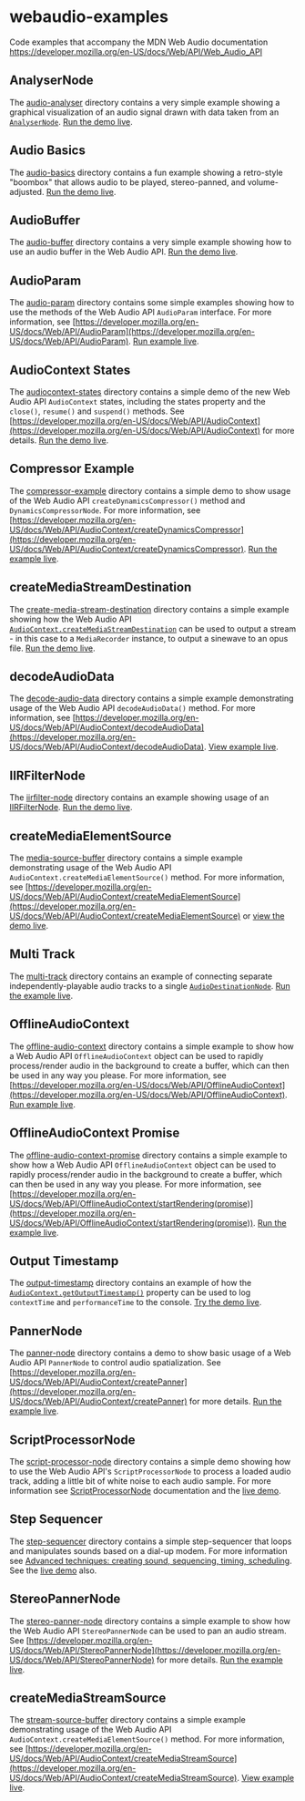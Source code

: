 # webaudio-examples
Code examples that accompany the MDN Web Audio documentation https://developer.mozilla.org/en-US/docs/Web/API/Web_Audio_API

## AnalyserNode
The [audio-analyser](https://github.com/mdn/webaudio-examples/tree/master/audio-analyser) directory contains a very simple example showing a graphical visualization of an audio signal drawn with data taken from an <code>[AnalyserNode](https://developer.mozilla.org/en-US/docs/Web/API/AnalyserNode)</code>. [Run the demo live](http://mdn.github.io/webaudio-examples/audio-analyser/).

## Audio Basics
The [audio-basics](https://github.com/mdn/webaudio-examples/tree/master/audio-basics) directory contains a fun example showing a retro-style "boombox" that allows audio to be played, stereo-panned, and volume-adjusted. [Run the demo live](http://mdn.github.io/webaudio-examples/audio-basics/).

## AudioBuffer
The [audio-buffer](https://github.com/mdn/webaudio-examples/tree/master/audio-buffer) directory contains a very simple example showing how to use an audio buffer in the Web Audio API. [Run the demo live](http://mdn.github.io/webaudio-examples/audio-buffer/).

## AudioParam
The [audio-param](https://github.com/mdn/webaudio-examples/tree/master/audio-param) directory contains some simple examples showing how to use the methods of the Web Audio API <code>AudioParam</code> interface. For more information, see [https://developer.mozilla.org/en-US/docs/Web/API/AudioParam](https://developer.mozilla.org/en-US/docs/Web/API/AudioParam). [Run example live](http://mdn.github.io/webaudio-examples/audio-param/).

## AudioContext States
The [audiocontext-states](https://github.com/mdn/webaudio-examples/tree/master/audiocontext-states) directory contains a simple demo of the new Web Audio API <code>AudioContext</code> states, including the states property and the <code>close()</code>, <code>resume()</code> and <code>suspend()</code> methods. See [https://developer.mozilla.org/en-US/docs/Web/API/AudioContext](https://developer.mozilla.org/en-US/docs/Web/API/AudioContext) for more details. [Run the demo live](http://mdn.github.io/webaudio-examples/audiocontext-states/).

## Compressor Example
The [compressor-example](https://github.com/mdn/webaudio-examples/tree/master/compressor-example) directory contains a simple demo to show usage of the Web Audio API <code>createDynamicsCompressor()</code> method and <code>DynamicsCompressorNode</code>. For more information, see [https://developer.mozilla.org/en-US/docs/Web/API/AudioContext/createDynamicsCompressor](https://developer.mozilla.org/en-US/docs/Web/API/AudioContext/createDynamicsCompressor). [Run the example live](http://mdn.github.io/webaudio-examples/compressor-example/).

## createMediaStreamDestination
The [create-media-stream-destination](https://github.com/mdn/webaudio-examples/tree/master/create-media-stream-destination) directory contains a simple example showing how the Web Audio API <code>[AudioContext.createMediaStreamDestination](https://developer.mozilla.org/en-US/docs/Web/API/AudioContext/createMediaStreamDestination)</code> can be used to output a stream - in this case to a <code>MediaRecorder</code> instance, to output a sinewave to an opus file. [Run the demo live](http://mdn.github.io/webaudio-examples/create-media-stream-destination/).

## decodeAudioData
The [decode-audio-data](https://github.com/mdn/webaudio-examples/tree/master/decode-audio-data) directory contains a simple example demonstrating usage of the Web Audio API <code>decodeAudioData()</code> method. For more information, see [https://developer.mozilla.org/en-US/docs/Web/API/AudioContext/decodeAudioData](https://developer.mozilla.org/en-US/docs/Web/API/AudioContext/decodeAudioData). [View example live](http://mdn.github.io/webaudio-examples/decode-audio-data/).

## IIRFilterNode
The [iirfilter-node](https://github.com/mdn/webaudio-examples/tree/master/iirfilter-node) directory contains an example showing usage of an [IIRFilterNode](https://developer.mozilla.org/en-US/docs/Web/API/IIRFilterNode). [Run the demo live](http://mdn.github.io/webaudio-examples/iirfilter-node/).

## createMediaElementSource
The [media-source-buffer](https://github.com/mdn/webaudio-examples/tree/master/media-source-buffer) directory contains a simple example demonstrating usage of the Web Audio API <code>AudioContext.createMediaElementSource()</code> method. For more information, see [https://developer.mozilla.org/en-US/docs/Web/API/AudioContext/createMediaElementSource](https://developer.mozilla.org/en-US/docs/Web/API/AudioContext/createMediaElementSource) or [view the demo live](http://mdn.github.io/webaudio-examples/media-source-buffer/).

## Multi Track
The [multi-track](https://github.com/mdn/webaudio-examples/tree/master/multi-track) directory contains an example of connecting separate independently-playable audio tracks to a single <code>[AudioDestinationNode](https://developer.mozilla.org/en-US/docs/Web/API/AudioDestinationNode)</code>. [Run the example live](http://mdn.github.io/webaudio-examples/multi-track/).

## OfflineAudioContext
The [offline-audio-context](https://github.com/mdn/webaudio-examples/tree/master/offline-audio-context) directory contains a simple example to show how a Web Audio API <code>OfflineAudioContext</code> object can be used to rapidly process/render audio in the background to create a buffer, which can then be used in any way you please. For more information, see [https://developer.mozilla.org/en-US/docs/Web/API/OfflineAudioContext](https://developer.mozilla.org/en-US/docs/Web/API/OfflineAudioContext). [Run example live](http://mdn.github.io/webaudio-examples/offline-audio-context/).

## OfflineAudioContext Promise
The [offline-audio-context-promise](https://github.com/mdn/webaudio-examples/tree/master/offline-audio-context-promise) directory contains a simple example to show how a Web Audio API <code>OfflineAudioContext</code> object can be used to rapidly process/render audio in the background to create a buffer, which can then be used in any way you please. For more information, see [https://developer.mozilla.org/en-US/docs/Web/API/OfflineAudioContext/startRendering(promise)](https://developer.mozilla.org/en-US/docs/Web/API/OfflineAudioContext/startRendering(promise)). [Run the example live](http://mdn.github.io/webaudio-examples/offline-audio-context-promise/).

## Output Timestamp
The [output-timestamp](https://github.com/mdn/webaudio-examples/tree/master/output-timestamp) directory contains an example of how the <code>[AudioContext.getOutputTimestamp()](https://developer.mozilla.org/en-US/docs/Web/API/AudioContext/getOutputTimestamp)</code> property can be used to log <code>contextTime</code> and <code>performanceTime</code> to the console. [Try the demo live](https://mdn.github.io/webaudio-examples/output-timestamp/).

## PannerNode
The [panner-node](https://github.com/mdn/webaudio-examples/tree/master/panner-node) directory contains a demo to show basic usage of a Web Audio API <code>PannerNode</code> to control audio spatialization. See [https://developer.mozilla.org/en-US/docs/Web/API/AudioContext/createPanner](https://developer.mozilla.org/en-US/docs/Web/API/AudioContext/createPanner) for more details. [Run the example live](http://mdn.github.io/webaudio-examples/panner-node/).

## ScriptProcessorNode
The [script-processor-node](https://github.com/mdn/webaudio-examples/tree/master/script-processor-node) directory contains a simple demo showing how to use the Web Audio API's <code>ScriptProcessorNode</code> to process a loaded audio track, adding a little bit of white noise to each audio sample. For more information see [ScriptProcessorNode](https://developer.mozilla.org/en-US/docs/Web/API/ScriptProcessorNode) documentation and the [live demo](http://mdn.github.io/webaudio-examples/script-processor-node/).

## Step Sequencer
The [step-sequencer](https://github.com/mdn/webaudio-examples/tree/master/step-sequencer) directory contains a simple step-sequencer that loops and manipulates sounds based on a dial-up modem. For more information see [Advanced techniques: creating sound, sequencing, timing, scheduling](https://developer.mozilla.org/en-US/docs/Web/API/Web_Audio_API/Advanced_techniques). See the [live demo](http://mdn.github.io/webaudio-examples/step-sequencer/) also.

## StereoPannerNode
The [stereo-panner-node](https://github.com/mdn/webaudio-examples/tree/master/stereo-panner-node) directory contains a simple example to show how the Web Audio API <code>StereoPannerNode</code> can be used to pan an audio stream. See [https://developer.mozilla.org/en-US/docs/Web/API/StereoPannerNode](https://developer.mozilla.org/en-US/docs/Web/API/StereoPannerNode) for more details.
[Run the example live](http://mdn.github.io/webaudio-examples/stereo-panner-node/).

## createMediaStreamSource
The [stream-source-buffer](https://github.com/mdn/webaudio-examples/tree/master/stream-source-buffer) directory contains a simple example demonstrating usage of the Web Audio API <code>AudioContext.createMediaElementSource()</code> method. For more information, see [https://developer.mozilla.org/en-US/docs/Web/API/AudioContext/createMediaStreamSource](https://developer.mozilla.org/en-US/docs/Web/API/AudioContext/createMediaStreamSource). [View example live](http://mdn.github.io/webaudio-examples/stream-source-buffer/).
